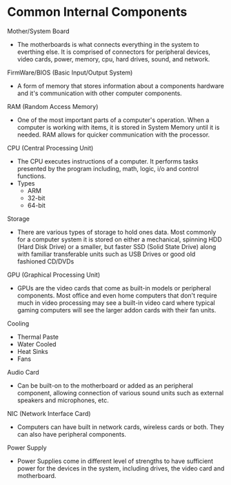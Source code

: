 # Common Internal Components

Mother/System Board
- The motherboards is what connects everything in the system to everthing else.  It is comprised of connectors for peripheral devices, video cards, power, memory, cpu, hard drives, sound, and network.  

FirmWare/BIOS (Basic Input/Output System)
- A form of memory that stores information about a components hardware and it's communication with other computer components.

RAM (Random Access Memory)
- One of the most important parts of a computer's operation.  When a computer is working with items, it is stored in System Memory until it is needed.  RAM allows for quicker communication with the processor.

CPU (Central Processing Unit)
- The CPU executes instructions of a computer.  It performs tasks presented by the program including, math, logic, i/o and control functions.
 - Types
   - ARM 
   - 32-bit
   - 64-bit

Storage
- There are various types of storage to hold ones data.  Most commonly for a computer system it is stored on either a mechanical, spinning HDD (Hard Disk Drive) or a smaller, but faster SSD (Solid State Drive) along with familiar transferable units such as USB Drives or good old fashioned CD/DVDs

GPU (Graphical Processing Unit)
- GPUs are the video cards that come as built-in models or peripheral components.  Most office and even home computers that don't require much in video processing may see a built-in video card where typical gaming computers will see the larger addon cards with their fan units.

Cooling
- Thermal Paste
- Water Cooled
- Heat Sinks
- Fans

Audio Card
- Can be built-on to the motherboard or added as an peripheral component, allowing connection of various sound units such as external speakers and microphones, etc.

NIC (Network Interface Card)
- Computers can have built in network cards, wireless cards or both. They can also have peripheral components.  

Power Supply
- Power Supplies come in different level of strengths to have sufficient power for the devices in the system, including drives, the video card and motherboard.